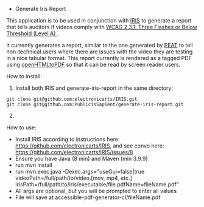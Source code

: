 
+ Generate Iris Report

This application is to be used in conjunction with [IRIS](https://github.com/electronicarts/IRIS) to generate a report that tells auditors if videos comply with  [WCAG 2.3.1: Three Flashes or Below Threshold (Level A) ](https://www.w3.org/WAI/WCAG22/Understanding/three-flashes-or-below-threshold.html).  

It currently generates a report, similar to the one generated by [PEAT](https://trace.umd.edu/photosensitive-epilepsy-analysis-tool-peat-user-guide/) to tell non-technical users where there are issues with the video they are testing in a nice tabular format.  This report currently is rendered as a tagged PDF using [openHTMLtoPDF](https://github.com/danfickle/openhtmltopdf) so that it can be read by screen reader users.

How to install:
1. Install both IRIS and generate-iris-report in the same directory:

```
git clone git@github.com:electronicarts/IRIS.git
git clone git@github.com:PublicisSapient/generate-iris-report.git
```

2. 

How to use:
- Install IRIS according to instructions here: https://github.com/electronicarts/IRIS, and see convo here: https://github.com/electronicarts/IRIS/issues/8
- Ensure you have Java (8 min) and Maven (min 3.9.9)
- run mvn install
- run mvn exec:java -Dexec.args="useGui=false|true videoPath=/full/path/to/video.[mov, mp4, etc.] irisPath=/full/path/to/iris/executable/file pdfName=fileName.pdf"
- All args are optional, but you will be prompted to enter all values
- File will save at accessible-pdf-generator-cl/fileName.pdf